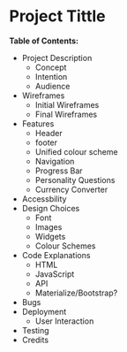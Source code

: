 # Project Tittle

**Table of Contents:**

* Project Description
    * Concept
    * Intention
    * Audience
* Wireframes
    * Initial Wireframes
    * Final Wireframes
* Features
    * Header
    * footer
    * Unified colour scheme
    * Navigation
    * Progress Bar
    * Personality Questions
    * Currency Converter 
* Accessbility
* Design Choices
    * Font
    * Images
    * Widgets
    * Colour Schemes
* Code Explanations 
    * HTML
    * JavaScript
    * API
    * Materialize/Bootstrap?
* Bugs
* Deployment
    * User Interaction
* Testing
* Credits

